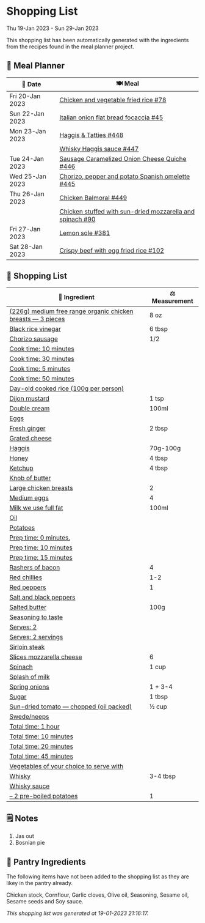 # Shopping List

Thu 19-Jan 2023 - Sun 29-Jan 2023

This shopping list has been automatically generated with the ingredients from the recipes found in the meal planner project.

## 📅 Meal Planner

|📅 Date| 🍽️ Meal|
|----|----|
|Fri 20-Jan 2023|[Chicken and vegetable fried rice #78](https://github.com/jcallaghan/The-Cookbook/issues/78)|
|Sun 22-Jan 2023|[Italian onion flat bread focaccia #45](https://github.com/jcallaghan/The-Cookbook/issues/45)|
|Mon 23-Jan 2023|[Haggis & Tatties #448](https://github.com/jcallaghan/The-Cookbook/issues/448)|
||[Whisky Haggis sauce #447](https://github.com/jcallaghan/The-Cookbook/issues/447)|
|Tue 24-Jan 2023|[Sausage Caramelized Onion Cheese Quiche #446](https://github.com/jcallaghan/The-Cookbook/issues/446)|
|Wed 25-Jan 2023|[Chorizo, pepper and potato Spanish omelette #445](https://github.com/jcallaghan/The-Cookbook/issues/445)|
|Thu 26-Jan 2023|[Chicken Balmoral #449](https://github.com/jcallaghan/The-Cookbook/issues/449)|
||[Chicken stuffed with sun-dried mozzarella and spinach #90](https://github.com/jcallaghan/The-Cookbook/issues/90)|
|Fri 27-Jan 2023|[Lemon sole #381](https://github.com/jcallaghan/The-Cookbook/issues/381)|
|Sat 28-Jan 2023|[Crispy beef with egg fried rice #102](https://github.com/jcallaghan/The-Cookbook/issues/102)|

## 🛒 Shopping List

| 🍌 Ingredient| ⚖️ Measurement|
|----------|-----------|
|[(226g) medium free range organic chicken breasts — 3 pieces](https://www.sainsburys.co.uk/gol-ui/SearchResults/(226g)%20medium%20free%20range%20organic%20chicken%20breasts%20—%203%20pieces)|8 oz|
|[Black rice vinegar](https://www.sainsburys.co.uk/gol-ui/SearchResults/Black%20rice%20vinegar)|6 tbsp|
|[Chorizo sausage](https://www.sainsburys.co.uk/gol-ui/SearchResults/Chorizo%20sausage)|1/2|
|[Cook time: 10 minutes](https://www.sainsburys.co.uk/gol-ui/SearchResults/Cook%20time:%2010%20minutes)||
|[Cook time: 30 minutes](https://www.sainsburys.co.uk/gol-ui/SearchResults/Cook%20time:%2030%20minutes)||
|[Cook time: 5 minutes](https://www.sainsburys.co.uk/gol-ui/SearchResults/Cook%20time:%205%20minutes)||
|[Cook time: 50 minutes](https://www.sainsburys.co.uk/gol-ui/SearchResults/Cook%20time:%2050%20minutes)||
|[Day-old cooked rice (100g per person)](https://www.sainsburys.co.uk/gol-ui/SearchResults/Day-old%20cooked%20rice%20(100g%20per%20person))||
|[Dijon mustard](https://www.sainsburys.co.uk/gol-ui/SearchResults/Dijon%20mustard)|1 tsp|
|[Double cream](https://www.sainsburys.co.uk/gol-ui/SearchResults/Double%20cream)|100ml|
|[Eggs](https://www.sainsburys.co.uk/gol-ui/SearchResults/Eggs)||
|[Fresh ginger](https://www.sainsburys.co.uk/gol-ui/SearchResults/Fresh%20ginger)|2 tbsp|
|[Grated cheese](https://www.sainsburys.co.uk/gol-ui/SearchResults/Grated%20cheese)||
|[Haggis](https://www.sainsburys.co.uk/gol-ui/SearchResults/Haggis)|70g-100g|
|[Honey](https://www.sainsburys.co.uk/gol-ui/SearchResults/Honey)|4 tbsp|
|[Ketchup](https://www.sainsburys.co.uk/gol-ui/SearchResults/Ketchup)|4 tbsp|
|[Knob of butter](https://www.sainsburys.co.uk/gol-ui/SearchResults/Knob%20of%20butter)||
|[Large chicken breasts](https://www.sainsburys.co.uk/gol-ui/SearchResults/Large%20chicken%20breasts)|2|
|[Medium eggs](https://www.sainsburys.co.uk/gol-ui/SearchResults/Medium%20eggs)|4|
|[Milk we use full fat](https://www.sainsburys.co.uk/gol-ui/SearchResults/Milk%20we%20use%20full%20fat)|100ml|
|[Oil](https://www.sainsburys.co.uk/gol-ui/SearchResults/Oil)||
|[Potatoes](https://www.sainsburys.co.uk/gol-ui/SearchResults/Potatoes)||
|[Prep time: 0 minutes.](https://www.sainsburys.co.uk/gol-ui/SearchResults/Prep%20time:%200%20minutes.)||
|[Prep time: 10 minutes](https://www.sainsburys.co.uk/gol-ui/SearchResults/Prep%20time:%2010%20minutes)||
|[Prep time: 15 minutes](https://www.sainsburys.co.uk/gol-ui/SearchResults/Prep%20time:%2015%20minutes)||
|[Rashers of bacon](https://www.sainsburys.co.uk/gol-ui/SearchResults/Rashers%20of%20bacon)|4|
|[Red chillies](https://www.sainsburys.co.uk/gol-ui/SearchResults/Red%20chillies)|1-2|
|[Red peppers](https://www.sainsburys.co.uk/gol-ui/SearchResults/Red%20peppers)|1|
|[Salt and black peppers](https://www.sainsburys.co.uk/gol-ui/SearchResults/Salt%20and%20black%20peppers)||
|[Salted butter](https://www.sainsburys.co.uk/gol-ui/SearchResults/Salted%20butter)|100g|
|[Seasoning to taste](https://www.sainsburys.co.uk/gol-ui/SearchResults/Seasoning%20to%20taste)||
|[Serves: 2](https://www.sainsburys.co.uk/gol-ui/SearchResults/Serves:%202)||
|[Serves: 2 servings](https://www.sainsburys.co.uk/gol-ui/SearchResults/Serves:%202%20servings)||
|[Sirloin steak](https://www.sainsburys.co.uk/gol-ui/SearchResults/Sirloin%20steak)||
|[Slices  mozzarella cheese](https://www.sainsburys.co.uk/gol-ui/SearchResults/Slices%20%20mozzarella%20cheese)|6|
|[Spinach](https://www.sainsburys.co.uk/gol-ui/SearchResults/Spinach)|1 cup|
|[Splash of milk](https://www.sainsburys.co.uk/gol-ui/SearchResults/Splash%20of%20milk)||
|[Spring onions](https://www.sainsburys.co.uk/gol-ui/SearchResults/Spring%20onions)|1 + 3-4|
|[Sugar](https://www.sainsburys.co.uk/gol-ui/SearchResults/Sugar)|1 tbsp|
|[Sun-dried tomato — chopped (oil packed)](https://www.sainsburys.co.uk/gol-ui/SearchResults/Sun-dried%20tomato%20—%20chopped%20(oil%20packed))|½ cup|
|[Swede/neeps](https://www.sainsburys.co.uk/gol-ui/SearchResults/Swede/neeps)||
|[Total time: 1 hour](https://www.sainsburys.co.uk/gol-ui/SearchResults/Total%20time:%201%20hour)||
|[Total time: 10 minutes](https://www.sainsburys.co.uk/gol-ui/SearchResults/Total%20time:%2010%20minutes)||
|[Total time: 20 minutes](https://www.sainsburys.co.uk/gol-ui/SearchResults/Total%20time:%2020%20minutes)||
|[Total time: 45 minutes](https://www.sainsburys.co.uk/gol-ui/SearchResults/Total%20time:%2045%20minutes)||
|[Vegetables of your choice to serve with](https://www.sainsburys.co.uk/gol-ui/SearchResults/Vegetables%20of%20your%20choice%20to%20serve%20with)||
|[Whisky](https://www.sainsburys.co.uk/gol-ui/SearchResults/Whisky)|3-4 tbsp|
|[Whisky sauce](https://www.sainsburys.co.uk/gol-ui/SearchResults/Whisky%20sauce)||
|[– 2 pre-boiled potatoes](https://www.sainsburys.co.uk/gol-ui/SearchResults/–%202%20pre-boiled%20potatoes)|1|

## 🗒️ Notes

1. Jas out
1. Bosnian pie

## 🏪 Pantry Ingredients

The following items have not been added to the shopping list as they are likey in the pantry already.

Chicken stock, Cornflour, Garlic cloves, Olive oil, Seasoning, Sesame oil, Sesame seeds and Soy sauce.


_This shopping list was generated at 19-01-2023 21:16:17._